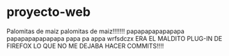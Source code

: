# proyecto-web
Palomitas de maiz palomitas de maiz!!!!!!! 
papapapapapapapa papapapapapapapa papa pa appa 
wrfsdczx
ERA EL MALDITO PLUG-IN DE FIREFOX LO QUE NO ME DEJABA HACER COMMITS!!!!
